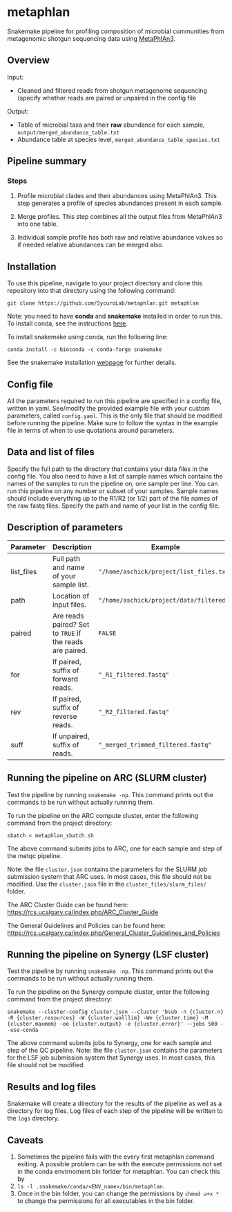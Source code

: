 # metaphlan

Snakemake pipeline for profiling composition of microbial communities from metagenomic shotgun sequencing data using [MetaPhlAn3](https://www.nature.com/articles/nmeth.3802).

## Overview

Input: 

* Cleaned and filtered reads from shotgun metagenome sequencing (specify whether reads are paired or unpaired in the config file

Output: 

* Table of microbial taxa and their **raw** abundance for each sample, `output/merged_abundance_table.txt`
* Abundance table at species level, `merged_abundance_table_species.txt`

## Pipeline summary

### Steps

1) Profile microbial clades and their abundances using MetaPhlAn3. This step generates a profile of species abundances present in each sample.

2) Merge profiles. This step combines all the output files from MetaPhlAn3 into one table.

3) Individual sample profile has both raw and relative abundance values so if needed relative abundances can be merged also.

## Installation

To use this pipeline, navigate to your project directory and clone this repository into that directory using the following command:

```
git clone https://github.com/SycuroLab/metaphlan.git metaphlan
```

Note: you need to have **conda** and **snakemake** installed in order to run this. To install conda, see the instructions [here](https://github.com/ucvm/synergy/wiki). 

To install snakemake using conda, run the following line:

```
conda install -c bioconda -c conda-forge snakemake
```

See the snakemake installation [webpage](https://snakemake.readthedocs.io/en/stable/getting_started/installation.html) for further details.

## Config file

All the parameters required to run this pipeline are specified in a config file, written in yaml. See/modify the provided example file with your custom parameters, called `config.yaml`. This is the only file that should be modified before running the pipeline. Make sure to follow the syntax in the example file in terms of when to use quotations around parameters.

## Data and list of files

Specify the full path to the directory that contains your data files in the config file. You also need to have a list of sample names which contains the names of the samples to run the pipeline on, one sample per line. You can run this pipeline on any number or subset of your samples. Sample names should include everything up to the R1/R2 (or 1/2) part of the file names of the raw fastq files. Specify the path and name of your list in the config file.

## Description of parameters
| Parameter | Description | Example |
| -------------- | --------------- | ------------ |
| list_files | Full path and name of your sample list. | `"/home/aschick/project/list_files.txt"` |
| path | Location of input files. | `"/home/aschick/project/data/filtered/"` |
| paired | Are reads paired? Set to `TRUE` if the reads are paired. | `FALSE` |
| for | If paired, suffix of forward reads. | `"_R1_filtered.fastq"` |
| rev | If paired, suffix of reverse reads. | `"_R2_filtered.fastq"` |
| suff | If unpaired, suffix of reads. | `"_merged_trimmed_filtered.fastq"` |

## Running the pipeline on ARC (SLURM cluster)

Test the pipeline by running `snakemake -np`. This command prints out the commands to be run without actually running them. 

To run the pipeline on the ARC compute cluster, enter the following command from the project directory:

```
sbatch < metaphlan_sbatch.sh
```

The above command submits jobs to ARC, one for each sample and step of the metqc pipeline.

Note: the file `cluster.json` contains the parameters for the SLURM job submission system that ARC uses. In most cases, this file should not be modified. Use the `cluster.json` file in the `cluster_files/slurm_files/` folder. 

The ARC Cluster Guide can be found here:
https://rcs.ucalgary.ca/index.php/ARC_Cluster_Guide

The General Guidelines and Policies can be found here:
https://rcs.ucalgary.ca/index.php/General_Cluster_Guidelines_and_Policies


## Running the pipeline on Synergy (LSF cluster)

Test the pipeline by running `snakemake -np`. This command prints out the commands to be run without actually running them. 

To run the pipeline on the Synergy compute cluster, enter the following command from the project directory:

```
snakemake --cluster-config cluster.json --cluster 'bsub -n {cluster.n} -R {cluster.resources} -W {cluster.walllim} -We {cluster.time} -M {cluster.maxmem} -oo {cluster.output} -e {cluster.error}' --jobs 500 --use-conda
```
The above command submits jobs to Synergy, one for each sample and step of the QC pipeline. Note: the file `cluster.json` contains the parameters for the LSF job submission system that Synergy uses. In most cases, this file should not be modified.

## Results and log files

Snakemake will create a directory for the results of the pipeline as well as a directory for log files. Log files of each step of the pipeline will be written to the `logs` directory.

## Caveats

1) Sometimes the pipeline fails with the every first metaphlan command exiting. A possible problem can be with the execute permissions not set in the conda envirnoment bin forlder for metaphlan. You can check this by 
2) ``` ls -l .snakemake/conda/<ENV_name>/bin/metaphlan ```. 
3) Once in the bin folder, you can change the permissions by ```chmod u+x *``` to change the permissions for all executables in the bin folder.


